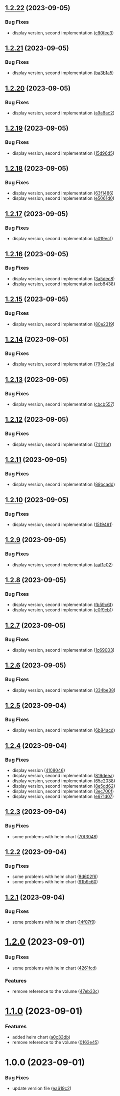 ## [1.2.22](https://github.com/djimenez-savi/poc-docker-build/compare/v1.2.21...v1.2.22) (2023-09-05)


### Bug Fixes

* display version, second implementation ([c80fee3](https://github.com/djimenez-savi/poc-docker-build/commit/c80fee3f8a52c43cbc594709d4f8092a4fe294b4))

## [1.2.21](https://github.com/djimenez-savi/poc-docker-build/compare/v1.2.20...v1.2.21) (2023-09-05)


### Bug Fixes

* display version, second implementation ([ba3b1a5](https://github.com/djimenez-savi/poc-docker-build/commit/ba3b1a590e40cf41900d82ce6e8c1ea59e4e1292))

## [1.2.20](https://github.com/djimenez-savi/poc-docker-build/compare/v1.2.19...v1.2.20) (2023-09-05)


### Bug Fixes

* display version, second implementation ([a9a8ac2](https://github.com/djimenez-savi/poc-docker-build/commit/a9a8ac2f54fb5818c7d4e678dfe9e816d3abe8c3))

## [1.2.19](https://github.com/djimenez-savi/poc-docker-build/compare/v1.2.18...v1.2.19) (2023-09-05)


### Bug Fixes

* display version, second implementation ([15d96d5](https://github.com/djimenez-savi/poc-docker-build/commit/15d96d5ae246e6ceff7a674501cab6b44f0d48be))

## [1.2.18](https://github.com/djimenez-savi/poc-docker-build/compare/v1.2.17...v1.2.18) (2023-09-05)


### Bug Fixes

* display version, second implementation ([63f1486](https://github.com/djimenez-savi/poc-docker-build/commit/63f148635b2e777349b205478d626b1b723735d7))
* display version, second implementation ([e5061d0](https://github.com/djimenez-savi/poc-docker-build/commit/e5061d06add8af78032b517057fce1ea236660fb))

## [1.2.17](https://github.com/djimenez-savi/poc-docker-build/compare/v1.2.16...v1.2.17) (2023-09-05)


### Bug Fixes

* display version, second implementation ([a019ec1](https://github.com/djimenez-savi/poc-docker-build/commit/a019ec1d5988989b8ac015bd17cb7ddbaf5c47ad))

## [1.2.16](https://github.com/djimenez-savi/poc-docker-build/compare/v1.2.15...v1.2.16) (2023-09-05)


### Bug Fixes

* display version, second implementation ([3a5dec8](https://github.com/djimenez-savi/poc-docker-build/commit/3a5dec83a54a6fe4f45dc8e9aeea4ef9f4c416c1))
* display version, second implementation ([acb8438](https://github.com/djimenez-savi/poc-docker-build/commit/acb8438bb27198ae1d65e1d9872836e4dcd3c353))

## [1.2.15](https://github.com/djimenez-savi/poc-docker-build/compare/v1.2.14...v1.2.15) (2023-09-05)


### Bug Fixes

* display version, second implementation ([80e2319](https://github.com/djimenez-savi/poc-docker-build/commit/80e23191b0db22bd7cdba9bed6880d9831715a4e))

## [1.2.14](https://github.com/djimenez-savi/poc-docker-build/compare/v1.2.13...v1.2.14) (2023-09-05)


### Bug Fixes

* display version, second implementation ([793ac2a](https://github.com/djimenez-savi/poc-docker-build/commit/793ac2a8a0239b6c8e92e6f665340b558b580eab))

## [1.2.13](https://github.com/djimenez-savi/poc-docker-build/compare/v1.2.12...v1.2.13) (2023-09-05)


### Bug Fixes

* display version, second implementation ([cbcb557](https://github.com/djimenez-savi/poc-docker-build/commit/cbcb557a91aa333f3872cc3dd12b9ac07f275f6a))

## [1.2.12](https://github.com/djimenez-savi/poc-docker-build/compare/v1.2.11...v1.2.12) (2023-09-05)


### Bug Fixes

* display version, second implementation ([74111bf](https://github.com/djimenez-savi/poc-docker-build/commit/74111bfe4dfbc0f2d744eb348a0ac2caf734f561))

## [1.2.11](https://github.com/djimenez-savi/poc-docker-build/compare/v1.2.10...v1.2.11) (2023-09-05)


### Bug Fixes

* display version, second implementation ([89bcadd](https://github.com/djimenez-savi/poc-docker-build/commit/89bcadd079389c34fdf1bb090e3cbdb5ca6ca4f7))

## [1.2.10](https://github.com/djimenez-savi/poc-docker-build/compare/v1.2.9...v1.2.10) (2023-09-05)


### Bug Fixes

* display version, second implementation ([1519491](https://github.com/djimenez-savi/poc-docker-build/commit/15194913ff285070909931f7c51359f9ee6a8776))

## [1.2.9](https://github.com/djimenez-savi/poc-docker-build/compare/v1.2.8...v1.2.9) (2023-09-05)


### Bug Fixes

* display version, second implementation ([aaf1c02](https://github.com/djimenez-savi/poc-docker-build/commit/aaf1c022f0b5c878a30d3b45ffdc94ad0d8ce3be))

## [1.2.8](https://github.com/djimenez-savi/poc-docker-build/compare/v1.2.7...v1.2.8) (2023-09-05)


### Bug Fixes

* display version, second implementation ([fb59c6f](https://github.com/djimenez-savi/poc-docker-build/commit/fb59c6f74844dddf203c6a55642ad077d6519671))
* display version, second implementation ([e0f9cb1](https://github.com/djimenez-savi/poc-docker-build/commit/e0f9cb116341396b423c3c3fa7df5f0f6f62de26))

## [1.2.7](https://github.com/djimenez-savi/poc-docker-build/compare/v1.2.6...v1.2.7) (2023-09-05)


### Bug Fixes

* display version, second implementation ([1c69003](https://github.com/djimenez-savi/poc-docker-build/commit/1c69003849a6938e140c11f8abe8f8f679fe7f64))

## [1.2.6](https://github.com/djimenez-savi/poc-docker-build/compare/v1.2.5...v1.2.6) (2023-09-05)


### Bug Fixes

* display version, second implementation ([334be38](https://github.com/djimenez-savi/poc-docker-build/commit/334be3810c6fe3847376f473a10c8f785eee6b4b))

## [1.2.5](https://github.com/djimenez-savi/poc-docker-build/compare/v1.2.4...v1.2.5) (2023-09-04)


### Bug Fixes

* display version, second implementation ([6b84acd](https://github.com/djimenez-savi/poc-docker-build/commit/6b84acd6afc98e4d4a4d0d0c49c90063fdc8f970))

## [1.2.4](https://github.com/djimenez-savi/poc-docker-build/compare/v1.2.3...v1.2.4) (2023-09-04)


### Bug Fixes

* display version ([4108046](https://github.com/djimenez-savi/poc-docker-build/commit/4108046c01e13c6222602b68b0b30c01ec55a5ad))
* display version, second implementation ([819deea](https://github.com/djimenez-savi/poc-docker-build/commit/819deea25439fd9ae6d609f8fdcb2ad328936e2b))
* display version, second implementation ([65c2038](https://github.com/djimenez-savi/poc-docker-build/commit/65c2038e6035265e8160884fee23e9b9fde972df))
* display version, second implementation ([8e5dd62](https://github.com/djimenez-savi/poc-docker-build/commit/8e5dd6283aa45a6ac9bb75c48284e73e43fc95d0))
* display version, second implementation ([3ec700f](https://github.com/djimenez-savi/poc-docker-build/commit/3ec700f31c9311d8a9fe88e39c48771e87ad479e))
* display version, second implementation ([e671d07](https://github.com/djimenez-savi/poc-docker-build/commit/e671d076d35062dca9a3ebe2120dc848cd43d005))

## [1.2.3](https://github.com/djimenez-savi/poc-docker-build/compare/v1.2.2...v1.2.3) (2023-09-04)


### Bug Fixes

* some problems with helm chart ([70f3048](https://github.com/djimenez-savi/poc-docker-build/commit/70f30483c9df396995ec30032d87855e21b8b58b))

## [1.2.2](https://github.com/djimenez-savi/poc-docker-build/compare/v1.2.1...v1.2.2) (2023-09-04)


### Bug Fixes

* some problems with helm chart ([8d602f6](https://github.com/djimenez-savi/poc-docker-build/commit/8d602f609e38279b1c9cb5dbded63837272131fd))
* some problems with helm chart ([91b9c60](https://github.com/djimenez-savi/poc-docker-build/commit/91b9c6051dc470ab092a53ef08df18f5c2615a81))

## [1.2.1](https://github.com/djimenez-savi/poc-docker-build/compare/v1.2.0...v1.2.1) (2023-09-04)


### Bug Fixes

* some problems with helm chart ([14f07f9](https://github.com/djimenez-savi/poc-docker-build/commit/14f07f9e8cd529e93a2f4473e248b7b538d0e6c4))

# [1.2.0](https://github.com/djimenez-savi/poc-docker-build/compare/v1.1.0...v1.2.0) (2023-09-01)


### Bug Fixes

* some problems with helm chart ([4261fcd](https://github.com/djimenez-savi/poc-docker-build/commit/4261fcdcf08ee999cbdef481aea5b08c5c65c604))


### Features

* remove reference to the volume ([47eb33c](https://github.com/djimenez-savi/poc-docker-build/commit/47eb33c27d8e5ac2de51fb053de0bce70b72da83))

# [1.1.0](https://github.com/djimenez-savi/poc-docker-build/compare/v1.0.0...v1.1.0) (2023-09-01)


### Features

* added helm chart ([a0c33db](https://github.com/djimenez-savi/poc-docker-build/commit/a0c33db455cdf849ad58753b8ff4fd5b19c8f65c))
* remove reference to the volume ([0163e45](https://github.com/djimenez-savi/poc-docker-build/commit/0163e458fb37361f890ae38fd62ae0524501c62b))

# 1.0.0 (2023-09-01)


### Bug Fixes

* update version file ([ea619c2](https://github.com/djimenez-savi/poc-docker-build/commit/ea619c2ebff025274626f5830ccb9efcd3446766))
